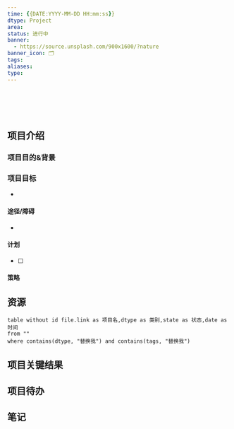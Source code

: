 ```yaml
---
time: {{DATE:YYYY-MM-DD HH:mm:ss}}
dtype: Project
area: 
status: 进行中
banner:
  - https://source.unsplash.com/900x1600/?nature
banner_icon: 🗂️
tags: 
aliases: 
type: 
---
```


#  
## 项目介绍



### 项目目的&背景



### 项目目标
- 

#### 途径/障碍
- 
 
#### 计划
- [ ] 

#### 策略


## 资源

```dataview
table without id file.link as 项目名,dtype as 类别,state as 状态,date as 时间
from ""   
where contains(dtype, "替换我") and contains(tags, "替换我")
```

## 项目关键结果

## 项目待办

## 笔记

